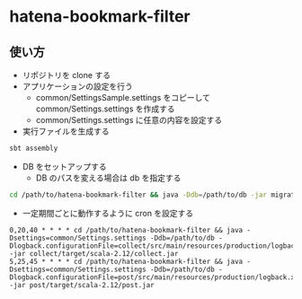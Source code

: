 # hatena-bookmark-filter

## 使い方

- リポジトリを clone する
- アプリケーションの設定を行う
    - common/SettingsSample.settings をコピーして common/Settings.settings を作成する
    - common/Settings.settings に任意の内容を設定する
- 実行ファイルを生成する

```bash
sbt assembly
```

- DB をセットアップする
    - DB のパスを変える場合は db を指定する

```bash
cd /path/to/hatena-bookmark-filter && java -Ddb=/path/to/db -jar migration/target/scala-2.12/migration.jar
```

- 一定期間ごとに動作するように cron を設定する

```
0,20,40 * * * * cd /path/to/hatena-bookmark-filter && java -Dsettings=common/Settings.settings -Ddb=/path/to/db -Dlogback.configurationFile=collect/src/main/resources/production/logback.xml -jar collect/target/scala-2.12/collect.jar
5,25,45 * * * * cd /path/to/hatena-bookmark-filter && java -Dsettings=common/Settings.settings -Ddb=/path/to/db -Dlogback.configurationFile=post/src/main/resources/production/logback.xml -jar post/target/scala-2.12/post.jar
```
